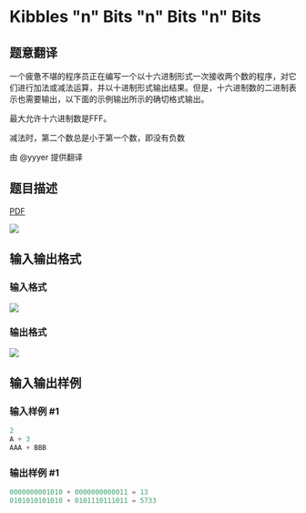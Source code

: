 # Kibbles &quot;n&quot; Bits &quot;n&quot; Bits &quot;n&quot; Bits

## 题意翻译

一个疲惫不堪的程序员正在编写一个以十六进制形式一次接收两个数的程序，对它们进行加法或减法运算，并以十进制形式输出结果。但是，十六进制数的二进制表示也需要输出，以下面的示例输出所示的确切格式输出。

最大允许十六进制数是FFF。

减法时，第二个数总是小于第一个数，即没有负数

由 @yyyer 提供翻译

## 题目描述

[problemUrl]: https://uva.onlinejudge.org/index.php?option=com_onlinejudge&Itemid=8&category=6&page=show_problem&problem=387

[PDF](https://uva.onlinejudge.org/external/4/p446.pdf)

![](https://cdn.luogu.com.cn/upload/vjudge_pic/UVA446/e264fc41ae1fb4aebad67b355f59f879f1636d70.png)

## 输入输出格式

### 输入格式

![](https://cdn.luogu.com.cn/upload/vjudge_pic/UVA446/d4c2c3bfe8498cb3d137cccdc4ff3a522554ba9a.png)

### 输出格式

![](https://cdn.luogu.com.cn/upload/vjudge_pic/UVA446/97db8716bbb77944005c1e877db27d47de526b12.png)

## 输入输出样例

### 输入样例 #1

```cpp
2
A + 3
AAA + BBB
```


### 输出样例 #1

```cpp
0000000001010 + 0000000000011 = 13
0101010101010 + 0101110111011 = 5733
```


